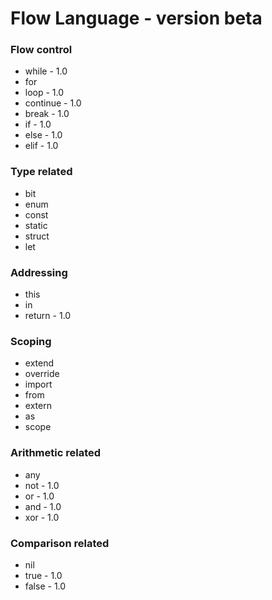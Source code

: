 # Flow Language - version beta

### Flow control
* while - 1.0
* for
* loop - 1.0
* continue - 1.0
* break - 1.0
* if - 1.0
* else - 1.0
* elif - 1.0

### Type related
* bit
* enum
* const
* static
* struct
* let

### Addressing
* this
* in
* return - 1.0

### Scoping
* extend
* override
* import
* from
* extern
* as
* scope

### Arithmetic related
* any
* not - 1.0
* or - 1.0
* and - 1.0
* xor - 1.0

### Comparison related
* nil
* true - 1.0
* false - 1.0
